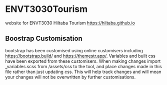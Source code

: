# ENVT3030Tourism
website for ENVT3030 Hiltaba Tourism
https://hiltaba.github.io

## Boostrap Customisation
bootstrap has been customised using online customisers including https://bootstrap.build/ and https://themestr.app/. Variables and built css have been exported from these customisers. When making changes import \_variables.scss from /assets/css to the tool, and place changes made in this file rather than just updating css. This will help track changes and will mean your changes will not be overwritten by further customisations.
